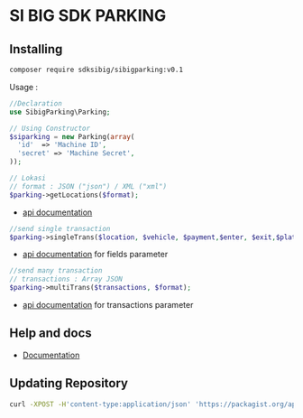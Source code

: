 SI BIG SDK PARKING
==================

## Installing
```bash
composer require sdksibig/sibigparking:v0.1
```

Usage : 

```php    
//Declaration
use SibigParking\Parking;
```

```php    
// Using Constructor
$siparking = new Parking(array(
  'id'  => 'Machine ID',
  'secret' => 'Machine Secret',
));
```
```php    
// Lokasi
// format : JSON ("json") / XML ("xml")
$parking->getLocations($format);
```
   - [api documentation](http://doc-sandbox.sibigparking.com/#lokasi)

```php    
//send single transaction
$parking->singleTrans($location, $vehicle, $payment,$enter, $exit,$plate_number, $amount, $format);
```
   - [api documentation](http://doc-sandbox.sibigparking.com/#transaksi-tunggal) for fields parameter

```php
//send many transaction
// transactions : Array JSON
$parking->multiTrans($transactions, $format);
```
 - [api documentation](http://doc-sandbox.sibigparking.com/#transaksi-jumlah-besar) for transactions parameter

## Help and docs

- [Documentation](http://doc-sandbox.sibigparking.com/)

## Updating Repository
```bash
curl -XPOST -H'content-type:application/json' 'https://packagist.org/api/update-package?username=Abdulhmid&apiToken=J3CPYd5EIS52A7Oay6cP' -d'{"repository":{"url":"https://github.com/Abdulhmid/sibig-php-sdk.git"}}'
```

